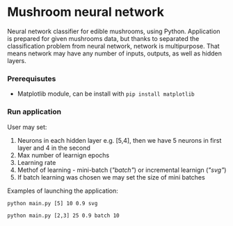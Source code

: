 # Mushroom neural network
Neural network classifier for edible mushrooms, using Python. Application is prepared for given mushrooms data, but thanks to separated the classification problem from neural network, network is multipurpose. That means network may have any number of inputs, outputs, as well as hidden layers.

### Prerequisutes
- Matplotlib module, can be install with
``` pip install matplotlib ```

### Run application
User may set:
1. Neurons in each hidden layer e.g. [5,4], then we have 5 neurons in first layer and 4 in the second
2. Max number of learnign epochs
3. Learning rate
4. Methof of learning - mini-batch (<i>"batch"</i>) or incremental learnign (<i>"svg"</i>)
5. If batch learning was chosen we may set the size of mini batches

Examples of launching the application:
```
python main.py [5] 10 0.9 svg
```
```
python main.py [2,3] 25 0.9 batch 10
```
